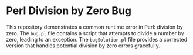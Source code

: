 # Perl Division by Zero Bug

This repository demonstrates a common runtime error in Perl: division by zero. The `bug.pl` file contains a script that attempts to divide a number by zero, leading to an exception. The `bugSolution.pl` file provides a corrected version that handles potential division by zero errors gracefully.